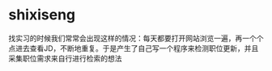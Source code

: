 # shixiseng
找实习的时候我们常常会出现这样的情况：每天都要打开网站浏览一遍，再一个个点进去查看JD，不断地重复。于是产生了自己写一个程序来检测职位更新，并且采集职位需求来自行进行检索的想法
